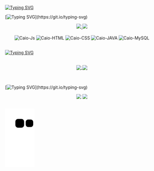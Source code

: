 [![Typing SVG](https://readme-typing-svg.demolab.com?font=Fira+Code&pause=1000&color=0CF313&repeat=false&width=435&lines=About+me)](https://git.io/typing-svg)

[![Typing SVG](https://readme-typing-svg.demolab.com?font=Fira+Code&duration=4000&pause=1000&color=0CF711&vCenter=true&multiline=true&width=720&height=120&lines=Ol%C3%A1%2C+meu+nome+%C3%A9+Caio+Patriota%2C+bem-vindo(a)+ao+meu+perfil!;Estudo+An%C3%A1lise+e+Desenvolvimento+de+Sistemas!;Hello+there%2C+I'm+Caio+Patriota%2C+welcome+to+my+profile!;I'm+studying+Systems+Analysis+and+Development.)](https://git.io/typing-svg)
<div align="center">
  <a href="https://github.com/Legalso">
  <img height="180em" src="https://github-readme-stats.vercel.app/api?username=Legalso&show_icons=true&title_color=0CF313&theme=merko&include_all_commits=true&count_private=true"/>
  <img height="180em" src="https://github-readme-stats.vercel.app/api/top-langs/?username=Legalso&title_color=0CF313&layout=compact&langs_count=7&theme=merko"/>
  </a>
</div>
<div align="center" style="display: inline_block"><br>
  <img align="center" alt="Caio-Js" src="https://img.shields.io/badge/JavaScript-F7DF1E?style=for-the-badge&logo=javascript&logoColor=black">
  <img align="center" alt="Caio-HTML" src="https://img.shields.io/badge/HTML5-E34F26?style=for-the-badge&logo=html5&logoColor=white">
  <img align="center" alt="Caio-CSS" src="https://img.shields.io/badge/CSS3-1572B6?style=for-the-badge&logo=css3&logoColor=white">
  <img align="center" alt="Caio-JAVA" src="https://img.shields.io/badge/Java-ED8B00?style=for-the-badge&logo=java&logoColor=white">
  <img align="center" alt="Caio-MySQL" src="https://img.shields.io/badge/MySQL-00000F?style=for-the-badge&logo=mysql&logoColor=white">
</div>
<br/>

[![Typing SVG](https://readme-typing-svg.demolab.com?font=Fira+Code&pause=1000&color=0CF313&repeat=false&width=435&lines=Top+Repositories)](https://git.io/typing-svg)

<div align="center" style="display: inline_block"><br>
<a href="https://github.com/Legalso/portfolio">
  <img align="center" src="https://github-readme-stats.vercel.app/api/pin/?username=Legalso&repo=portfolio&theme=merko" />
</a>
<a href="https://github.com/Legalso/pong">
  <img align="center" src="https://github-readme-stats.vercel.app/api/pin/?username=Legalso&repo=pong&theme=merko" />
</a>
</div>

<br/>
<br/>

[![Typing SVG](https://readme-typing-svg.demolab.com?font=Fira+Code&pause=1000&color=0CF313&repeat=false&width=435&lines=Contact+me!)](https://git.io/typing-svg)

<div align="center">
  <a href = "mailto:patriotacaio2003@gmail.com"><img src="https://img.shields.io/badge/-Gmail-%23333?style=for-the-badge&logo=gmail&logoColor=white" target="_blank"></a>
  <a href="https://www.linkedin.com/in/caiopatriota" target="_blank"><img src="https://img.shields.io/badge/-LinkedIn-%230077B5?style=for-the-badge&logo=linkedin&logoColor=white" target="_blank"></a>
</div>

  ##

 ![Snake animation](https://github.com/Legalso/Legalso/blob/output/github-contribution-grid-snake.svg)
